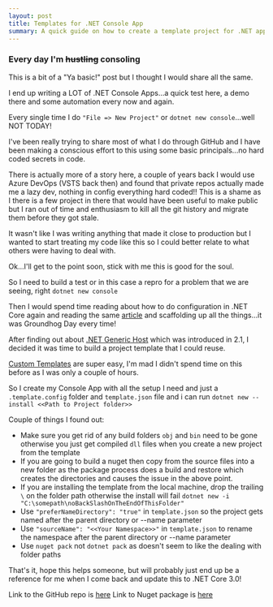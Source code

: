 ```yaml
---
layout: post
title: Templates for .NET Console App
summary: A quick guide on how to create a template project for .NET applications, focusing on .NET Console App and Generic Host service
---
```


### Every day I'm ~~hustling~~ consoling

This is a bit of a "Ya basic!" post but I thought I would share all the same.

I end up writing a LOT of .NET Console Apps...a quick test here, a demo there and some automation every now and again.

Every single time I do `"File => New Project"` or `dotnet new console`...well NOT TODAY!

I've been really trying to share most of what I do through GitHub and I have been making a conscious effort to this using some basic principals...no hard coded secrets in code.

There is actually more of a story here, a couple of years back I would use Azure DevOps (VSTS back then) and found that private repos actually made me a lazy dev, nothing in config everything hard coded!! This is a shame as I there is a few project in there that would have been useful to make public but I ran out of time and enthusiasm to kill all the git history and migrate them before they got stale.

It wasn't like I was writing anything that made it close to production but I wanted to start treating my code like this so I could better relate to what others were having to deal with.

Ok...I'll get to the point soon, stick with me this is good for the soul.

So I need to build a test or in this case a repro for a problem that we are seeing, right `dotnet new console`

Then I would spend time reading about how to do configuration in .NET Core again and reading the same [article](https://docs.microsoft.com/en-us/aspnet/core/fundamentals/configuration/?view=aspnetcore-2.2) and scaffolding up all the things...it was Groundhog Day every time!

After finding out about [.NET Generic Host](https://docs.microsoft.com/en-us/aspnet/core/fundamentals/host/generic-host?view=aspnetcore-2.2) which was introduced in 2.1, I decided it was time to build a project template that I could reuse.

[Custom Templates](https://docs.microsoft.com/en-us/dotnet/core/tutorials/create-custom-template) are super easy, I'm mad I didn't spend time on this before as I was only a couple of hours.

So I create my Console App with all the setup I need and just a `.template.config` folder and `template.json` file and i can run `dotnet new --install <<Path to Project folder>>`

Couple of things I found out:
* Make sure you get rid of any build folders `obj` and `bin` need to be gone otherwise you just get compiled `dll` files when you create a new project from the template
* If you are going to build a nuget then copy from the source files into a new folder as the package process does a build and restore which creates the directories and causes the issue in the above point.
* If you are installing the template from the local machine, drop the trailing `\` on the folder path otherwise the install will fail `dotnet new -i "C:\somepath\noBackSlashOnTheEndOfThisFolder"`
* Use `"preferNameDirectory": "true"` in `template.json` so the project gets named after the parent directory or --name parameter
* Use `"sourceName": "<<Your Namespace>>"` in `template.json` to rename the namespace after the parent directory or --name parameter
* Use `nuget pack` not `dotnet pack` as doesn't seem to like the dealing with folder paths

That's it, hope this helps someone, but will probably just end up be a reference for me when I come back and update this to .NET Core 3.0!

Link to the GitHub repo is [here](https://github.com/msimpsonnz/dotnet-templates)
Link to Nuget package is [here](https://www.nuget.org/packages/MSimpson.ConsoleTemplate.CSharp/1.0.0)